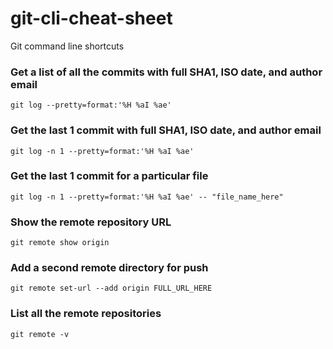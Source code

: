 # git-cli-cheat-sheet
Git command line shortcuts

### Get a list of all the commits with full SHA1, ISO date, and author email
`git log --pretty=format:'%H %aI %ae'`

### Get the last 1 commit with full SHA1, ISO date, and author email
`git log -n 1 --pretty=format:'%H %aI %ae'`

### Get the last 1 commit for a particular file
`git log -n 1 --pretty=format:'%H %aI %ae' -- "file_name_here"`

### Show the remote repository URL
`git remote show origin`

### Add a second remote directory for push
`git remote set-url --add origin FULL_URL_HERE`

### List all the remote repositories
`git remote -v`

